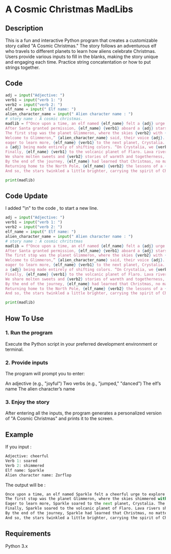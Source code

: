 # A Cosmic Christmas MadLibs

## Description

This is a fun and interactive Python program that creates a customizable story called "A Cosmic Christmas." The story follows an adventurous elf who travels to different planets to learn how aliens celebrate Christmas. Users provide various inputs to fill in the blanks, making the story unique and engaging each time.
Practice string concatentation or how to put strings together.

## Code 

```Python
adj = input("Adjective: ")
verb1 = input("verb 1: ")
verb2 = input("verb 2: ")
elf_name = input(" Elf name: ")
alien_character_name = input(" Alien character name : ")
# story name : A cosmic christmas.
madlib = f"Once upon a time, an elf named {elf_name} felt a {adj} urge to explore beyond the snowy boundaries of the North Pole.\
After Santa granted permission, {elf_name} {verb1} aboard a {adj} starship, setting off to discover how Christmas was celebrated on other planets.\
The first stop was the planet Glimmeron, where the skies {verb2} with {adj} lights. Upon arrival, {elf_name} met {alien_character_name}, a tall, {adj} alien with shimmering skin. \
Welcome to Glimmeron,” {alien_character_name} said, their voice {adj}. “We {verb2} our trees with floating orbs of light, and our gifts are tiny holograms that {verb2} with songs! \
eager to learn more, {elf_name} {verb1} to the next planet, Crystalia. The surface was covered in {adj} crystals that {verb2} in the light. Here, {elf_name} met {alien_character_name}, \
a {adj} being made entirely of shifting colors. “On Crystalia, we {verb2} carols by harmonizing our crystals, and we {verb2} our wishes into the air,” explained {alien_character_name}. \
Finally, {elf_name} {verb1} to the volcanic planet of Flaro. Lava rivers {verb2} brightly as the {adj} residents, led by {alien_character_name}, {verb2} around a {adj} fire. \
We share molten sweets and {verb2} stories of warmth and togetherness, {alien_character_name} said, their {adj} eyes glowing. \
By the end of the journey, {elf_name} had learned that Christmas, no matter the form, was always about {adj} joy, kindness, and connection. \
Returning home to the North Pole, {elf_name} {verb2} the lessons of a {adj} and {adj} universe, ready to share them with Santa and the rest of the elves. \
And so, the stars twinkled a little brighter, carrying the spirit of Christmas across galaxies."

print(madlib)
```
## Code Update

I added "\n" to the code , to start a new line.

```Python
adj = input("Adjective: ")
verb1 = input("verb 1: ")
verb2 = input("verb 2: ")
elf_name = input(" Elf name: ")
alien_character_name = input(" Alien character name : ")
# story name : A cosmic chritstmas
madlib = f"Once upon a time, an elf named {elf_name} felt a {adj} urge to explore beyond the snowy boundaries of the North Pole.\n\
After Santa granted permission, {elf_name} {verb1} aboard a {adj} starship, setting off to discover how Christmas was celebrated on other planets.\n\
The first stop was the planet Glimmeron, where the skies {verb2} with {adj} lights. Upon arrival, {elf_name} met {alien_character_name}, a tall, {adj} alien with shimmering skin. \n\
Welcome to Glimmeron,” {alien_character_name} said, their voice {adj}. “We {verb2} our trees with floating orbs of light, and our gifts are tiny holograms that {verb2} with songs! \n\
eager to learn more, {elf_name} {verb1} to the next planet, Crystalia. The surface was covered in {adj} crystals that {verb2} in the light. Here, {elf_name} met {alien_character_name}, \n\
a {adj} being made entirely of shifting colors. “On Crystalia, we {verb2} carols by harmonizing our crystals, and we {verb2} our wishes into the air,” explained {alien_character_name}. \n\
Finally, {elf_name} {verb1} to the volcanic planet of Flaro. Lava rivers {verb2} brightly as the {adj} residents, led by {alien_character_name}, {verb2} around a {adj} fire. \n\
We share molten sweets and {verb2} stories of warmth and togetherness, {alien_character_name} said, their {adj} eyes glowing. \n\
By the end of the journey, {elf_name} had learned that Christmas, no matter the form, was always about {adj} joy, kindness, and connection. \n\
Returning home to the North Pole, {elf_name} {verb2} the lessons of a {adj} and {adj} universe, ready to share them with Santa and the rest of the elves. \n\
And so, the stars twinkled a little brighter, carrying the spirit of Christmas across galaxies."

print(madlib)
```

## How To Use 

### 1. Run the program
Execute the Python script in your preferred development environment or terminal.

### 2. Provide inputs
The program will prompt you to enter:

An adjective (e.g., "joyful")
Two verbs (e.g., "jumped," "danced")
The elf’s name
The alien character’s name

### 3. Enjoy the story
After entering all the inputs, the program generates a personalized version of "A Cosmic Christmas" and prints it to the screen.

## Example

If you input :

``` Python
Adjective: cheerful  
Verb 1: soared  
Verb 2: shimmered  
Elf name: Sparkle  
Alien character name: Zorflop  
```
The output will be :

```Python
Once upon a time, an elf named Sparkle felt a cheerful urge to explore beyond the snowy boundaries of the North Pole. After Santa granted permission, Sparkle soared aboard a cheerful starship, setting off to discover how Christmas was celebrated on other planets.  
The first stop was the planet Glimmeron, where the skies shimmered with cheerful lights. Upon arrival, Sparkle met Zorflop, a tall, cheerful alien with shimmering skin. “Welcome to Glimmeron,” Zorflop said, their voice cheerful. “We shimmer our trees with floating orbs of light, and our gifts are tiny holograms that shimmer with songs!  
Eager to learn more, Sparkle soared to the next planet, Crystalia. The surface was covered in cheerful crystals that shimmered in the light. Here, Sparkle met Zorflop, a cheerful being made entirely of shifting colors. “On Crystalia, we shimmer carols by harmonizing our crystals, and we shimmer our wishes into the air,” explained Zorflop.  
Finally, Sparkle soared to the volcanic planet of Flaro. Lava rivers shimmered brightly as the cheerful residents, led by Zorflop, shimmered around a cheerful fire. “We share molten sweets and shimmer stories of warmth and togetherness,” Zorflop said, their cheerful eyes glowing.  
By the end of the journey, Sparkle had learned that Christmas, no matter the form, was always about cheerful joy, kindness, and connection. Returning home to the North Pole, Sparkle shimmered the lessons of a cheerful and cheerful universe, ready to share them with Santa and the rest of the elves.  
And so, the stars twinkled a little brighter, carrying the spirit of Christmas across galaxies.  
```

## Requirements
Python 3.x
